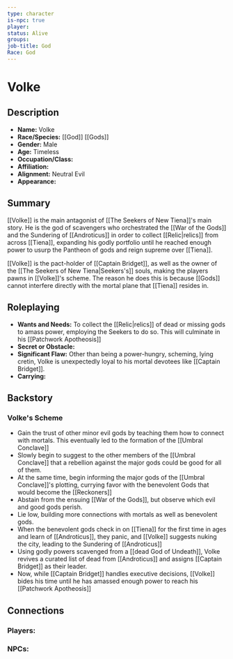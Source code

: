 ```yaml
---
type: character
is-npc: true
player:
status: Alive
groups:
job-title: God
Race: God
---
```

# Volke

## Description
- **Name:** Volke
- **Race/Species:** [[God]] [[Gods]]
- **Gender:** Male
- **Age:** Timeless
- **Occupation/Class:** 
- **Affiliation:** 
- **Alignment:** Neutral Evil
- **Appearance:**

## Summary

[[Volke]] is the main antagonist of [[The Seekers of New Tiena]]'s main story. He is the god of scavengers who orchestrated the [[War of the Gods]] and the Sundering of [[Androticus]] in order to collect [[Relic|relics]] from across [[Tiena]], expanding his godly portfolio until he reached enough power to usurp the Pantheon of gods and reign supreme over [[Tiena]]. 

[[Volke]] is the pact-holder of [[Captain Bridget]], as well as the owner of the [[The Seekers of New Tiena|Seekers's]] souls, making the players pawns in [[Volke]]'s scheme. The reason he does this is because [[Gods]] cannot interfere directly with the mortal plane that [[Tiena]] resides in.

## Roleplaying
 - **Wants and Needs:** To collect the [[Relic|relics]] of dead or missing gods to amass power, employing the Seekers to do so. This will culminate in his [[Patchwork Apotheosis]]
 - **Secret or Obstacle:** 
 - **Significant Flaw:** Other than being a power-hungry, scheming, lying cretin, Volke is unexpectedly loyal to his mortal devotees like [[Captain Bridget]]. 
 - **Carrying:**


## Backstory

### Volke's Scheme

- Gain the trust of other minor evil gods by teaching them how to connect with mortals. This eventually led to the formation of the [[Umbral Conclave]]
- Slowly begin to suggest to the other members of the [[Umbral Conclave]] that a rebellion against the major gods could be good for all of them.
- At the same time, begin informing the major gods of the [[Umbral Conclave]]'s plotting, currying favor with the benevolent Gods that would become the [[Reckoners]]
- Abstain from the ensuing [[War of the Gods]], but observe which evil and good gods perish.
- Lie low, building more connections with mortals as well as benevolent gods.
- When the benevolent gods check in on [[Tiena]] for the first time in ages and learn of [[Androticus]], they panic, and [[Volke]] suggests nuking the city, leading to the Sundering of [[Androticus]]
- Using godly powers scavenged from a [[dead God of Undeath]], Volke revives a curated list of dead from [[Androticus]] and assigns [[Captain Bridget]] as their leader.
- Now, while [[Captain Bridget]] handles executive decisions, [[Volke]] bides his time until he has amassed enough power to reach his [[Patchwork Apotheosis]]

## Connections


### Players:


### NPCs:


